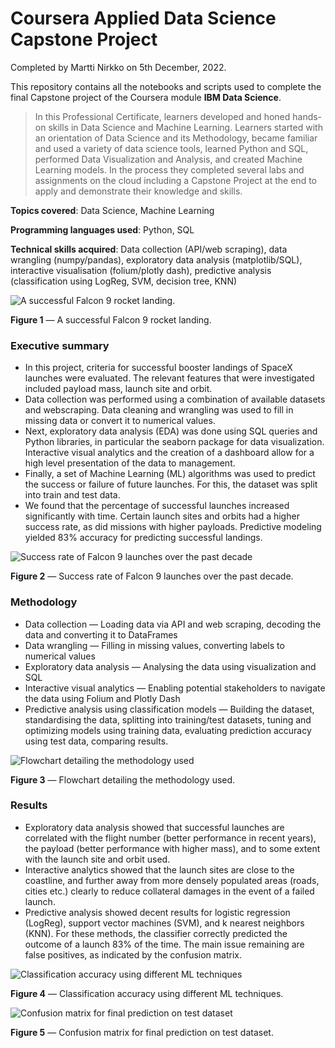 # Coursera Applied Data Science Capstone Project

Completed by Martti Nirkko on 5th December, 2022.

This repository contains all the notebooks and scripts used to complete the final Capstone project of the Coursera module **IBM Data Science**.

> In this Professional Certificate, learners developed and honed hands-on skills in Data Science and Machine Learning.
> Learners started with an orientation of Data Science and its Methodology, became familiar and used a variety of data science tools, learned Python and SQL, performed Data Visualization and Analysis, and created Machine Learning models. 
> In the process they completed several labs and assignments on the cloud including a Capstone Project at the end to apply and demonstrate their knowledge and skills.

**Topics covered**: Data Science, Machine Learning

**Programming languages used**: Python, SQL 

**Technical skills acquired**: Data collection (API/web scraping), data wrangling (numpy/pandas), exploratory data analysis (matplotlib/SQL), interactive visualisation (folium/plotly dash), predictive analysis (classification using LogReg, SVM, decision tree, KNN)

![A successful Falcon 9 rocket landing.](https://github.com/mnirkko/datascience/assets/6942556/1727f30d-174d-4337-9186-d3a9b8280f44)

**Figure 1** — A successful Falcon 9 rocket landing.


### Executive summary
* In this project, criteria for successful booster landings of SpaceX launches were evaluated. The relevant features that were investigated included payload mass, launch site and orbit.
* Data collection was performed using a combination of available datasets and webscraping. Data cleaning and wrangling was used to fill in missing data or convert it to numerical values.
* Next, exploratory data analysis (EDA) was done using SQL queries and Python libraries, in particular the seaborn package for data visualization. Interactive visual analytics and the creation of a dashboard allow for a high level presentation of the data to management.
* Finally, a set of Machine Learning (ML) algorithms was used to predict the success or failure of future launches. For this, the dataset was split into train and test data.
* We found that the percentage of successful launches increased significantly with time. Certain launch sites and orbits had a higher success rate, as did missions with higher payloads. Predictive modeling yielded 83% accuracy for predicting successful landings.

![Success rate of Falcon 9 launches over the past decade](https://github.com/mnirkko/datascience/assets/6942556/2c16bf9a-659c-4735-b314-2d493ee73868)

**Figure 2** — Success rate of Falcon 9 launches over the past decade.


### Methodology
* Data collection — Loading data via API and web scraping, decoding the data and converting it to DataFrames
* Data wrangling — Filling in missing values, converting labels to numerical values
* Exploratory data analysis — Analysing the data using visualization and SQL
* Interactive visual analytics — Enabling potential stakeholders to navigate the data using Folium and Plotly Dash
* Predictive analysis using classification models — Building the dataset, standardising the data, splitting into training/test datasets, tuning and optimizing models using training data, evaluating prediction accuracy using test data, comparing results.

![Flowchart detailing the methodology used](https://github.com/mnirkko/datascience/assets/6942556/c35c8c7c-77a0-4090-892d-cb54e8b4e192)

**Figure 3** — Flowchart detailing the methodology used.


### Results
* Exploratory data analysis showed that successful launches are correlated with the flight number (better performance in recent years), the payload (better performance with higher mass), and to some extent with the launch site and orbit used.
* Interactive analytics showed that the launch sites are close to the coastline, and further away from more densely populated areas (roads, cities etc.) clearly to reduce collateral damages in the event of a failed launch.
* Predictive analysis showed decent results for logistic regression (LogReg), support vector machines (SVM), and k nearest neighbors (KNN). For these methods, the classifier correctly predicted the outcome of a launch 83% of the time. The main issue remaining are false positives, as indicated by the confusion matrix.

![Classification accuracy using different ML techniques](https://github.com/mnirkko/datascience/assets/6942556/6695f459-11c0-4a5d-967e-2b34b720a291)

**Figure 4** — Classification accuracy using different ML techniques.


![Confusion matrix for final prediction on test dataset](https://github.com/mnirkko/datascience/assets/6942556/939f384b-fd2e-4e6c-9e81-fdbd1107eac6)

**Figure 5** — Confusion matrix for final prediction on test dataset.
